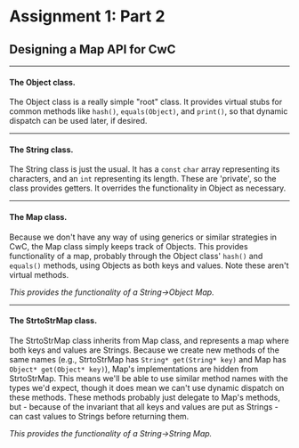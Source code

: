 # Assignment 1: Part 2

## Designing a Map API for CwC

---

#### The Object class.

The Object class is a really simple "root" class. It provides virtual stubs for common methods like `hash()`, `equals(Object)`, and `print()`, so that dynamic dispatch can be used later, if desired.

---

#### The String class.

The String class is just the usual. It has a `const` `char` array representing its characters, and an `int` representing its length. These are 'private', so the class provides getters. It overrides the functionality in Object as necessary.

---

#### The Map class.

Because we don't have any way of using generics or similar strategies in CwC, the Map class simply keeps track of Objects. This provides functionality of a map, probably through the Object class' `hash()` and `equals()` methods, using Objects as both keys and values. Note these aren't virtual methods.

_This provides the functionality of a String->Object Map._

---

#### The StrtoStrMap class.

The StrtoStrMap class inherits from Map class, and represents a map where both keys and values are Strings. Because we create new methods of the same names (e.g., StrtoStrMap has `String* get(String* key)` and Map has `Object* get(Object* key)`), Map's implementations are hidden from StrtoStrMap. This means we'll be able to use similar method names with the types we'd expect, though it does mean we can't use dynamic dispatch on these methods. These methods probably just delegate to Map's methods, but - because of the invariant that all keys and values are put as Strings - can cast values to Strings before returning them.

_This provides the functionality of a String->String Map._
